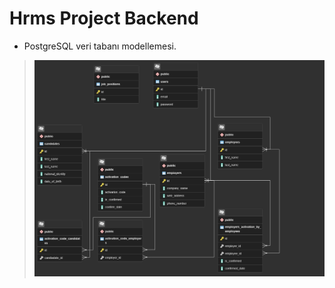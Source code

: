 # Hrms Project Backend

- PostgreSQL veri tabanı modellemesi.

><img src="images/hrms-diagram.png">
